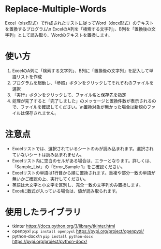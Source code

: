 # Replace-Multiple-Words
Excel（xlsx形式）で作成されたリストに従ってWord（docx形式）のテキストを置換するプログラム\n
ExcelのA列を「検索する文字列」、B列を「置換後の文字列」として読み取り、Wordのテキストを置換します。

# 使い方
1. ExcelのA列に「検索する文字列」、B列に「置換後の文字列」を記入して単語リストを作成
2. プログラムを起動し、「参照」ボタンをクリックしてそれぞれのファイルを選択
3. 「実行」ボタンをクリックして、ファイル名と保存先を指定
4. 処理が完了すると「完了しました」のメッセージと置換件数が表示されるので、ファイルを確認してください。\n置換対象が無かった場合は新規のファイルは保存されません。

# 注意点
* Excelリストでは、選択されているシートのみが読み込まれます。選択されていないシートは読み込まれません。
* Excelリスト内に空白のセルがある場合は、エラーとなります。詳しくは、「Sample_List」の「Error_Sample 1」をご確認ください。
* Excelリストの単語は1行目から順に置換されます。重複や部分一致の単語が無いかご確認の上、実行してください。
* 英語は大文字と小文字を区別し、完全一致の文字列のみ置換します。
* Excelに数式が入っている場合は、値が読み取られます。

# 使用したライブラリ
* tkinter
https://docs.python.org/3/library/tkinter.html
* openpyxl
`pip install openpyxl`
https://pypi.org/project/openpyxl/
* python-docx\n
`pip install python-docx`
https://pypi.org/project/python-docx/
